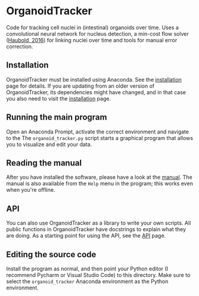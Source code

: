 OrganoidTracker
===============

Code for tracking cell nuclei in (intestinal) organoids over time. Uses a convolutional neural network for nucleus detection, a min-cost flow solver ([Haubold, 2016]) for linking nuclei over time and tools for manual error correction.


Installation
------------
OrganoidTracker must be installed using Anaconda. See the [installation] page for details. If you are updating from an older version of OrganoidTracker, its dependencies might have changed, and in that case you also need to visit the [installation] page.


Running the main program
------------------------
Open an Anaconda Prompt, activate the correct environment and navigate to the 
The `organoid_tracker.py` script starts a graphical program that allows you to visualize and edit your data.


Reading the manual
------------------
After you have installed the software, please have a look at the [manual]. The manual is also available from the `Help` menu in the program; this works even when you're offline.


API
---
You can also use OrganoidTracker as a library to write your own scripts. All public functions in OrganoidTracker have docstrings to explain what they are doing. As a starting point for using the API, see the [API] page.


Editing the source code
-----------------------
Install the program as normal, and then point your Python editor (I recommend Pycharm or Visual Studio Code) to this directory. Make sure to select the `organoid_tracker` Anaconda environment as the Python environment.


[API]: manuals/API.md
[installation]: manuals/INSTALLATION.md
[manual]: manuals/INDEX.md
[Haubold, 2016]: https://doi.org/10.1007/978-3-319-46478-7_35
